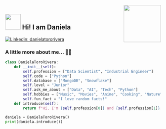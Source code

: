 <img src="https://i.giphy.com/media/v1.Y2lkPTc5MGI3NjExbTc4OTJraHl0ZHV4cnowbDNsNzQ5OXdqc3N3bG52ZTZsdjl4dGp4MCZlcD12MV9pbnRlcm5hbF9naWZfYnlfaWQmY3Q9Zw/78XCFBGOlS6keY1Bil/giphy.gif" width="120" align="right">

## <img src="https://i.giphy.com/media/v1.Y2lkPTc5MGI3NjExc21mN3dicGJ6ZWFsNnM3Z3k4dXBmczh3bTUyMmp5YjVxOTVpY211diZlcD12MV9pbnRlcm5hbF9naWZfYnlfaWQmY3Q9Zw/bcKmIWkUMCjVm/giphy.gif" width="50"> Hi! I am Daniela  

[![Linkedin: danielatororivera](https://img.shields.io/badge/-Daniela%20Toro-blue?style=flat-square&logo=Linkedin&logoColor=white&link=https://www.linkedin.com/in/danielatororivera-p-singh/)](www.linkedin.com/in/danielatororivera)

### A little more about me... 👩‍💻 

```python
class DanielaToroRivera:
    def __init__(self):
        self.profession = ["Data Scientist", "Industrial Engineer"]
        self.code = ["Python"]
        self.database = ["MongoDB", "Snowflake"]
        self.level = "Junior"
        self.ask_me_about = ["Data", "AI", "Tech", "Python"]
        self.hobbies = ["Music", "Movies", "Anime", "Cooking", "Nature"]
        self.fun_fact = "I love random facts!"
    def introduce(self):
        return f"Hi, I'm {self.profession[0]} and {self.profession[1]}, passionate about data and innovation! I'm always curious to learn something new"

daniela = DanielaToroRivera()
print(daniela.introduce())

